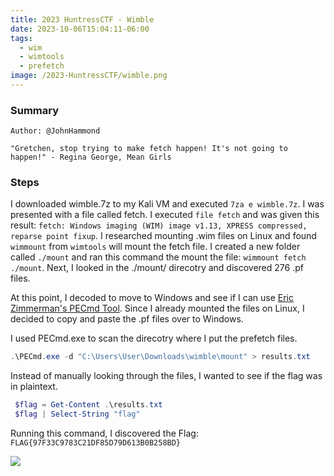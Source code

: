 ```yaml
---
title: 2023 HuntressCTF - Wimble
date: 2023-10-06T15:04:11-06:00
tags:
  - wim
  - wimtools
  - prefetch
image: /2023-HuntressCTF/wimble.png
---
```


### Summary
```
Author: @JohnHammond

"Gretchen, stop trying to make fetch happen! It's not going to happen!" - Regina George, Mean Girls

```

### Steps

I downloaded wimble.7z to my Kali VM and executed `7za e wimble.7z`.  I was presented with a file called fetch.  I executed `file fetch` and was given this result: ```fetch: Windows imaging (WIM) image v1.13, XPRESS compressed, reparse point fixup```.  I researched mounting .wim files on Linux and found `wimmount` from `wimtools` will mount the fetch file.  I created a new folder called `./mount` and ran this command the mount the file: `wimmount fetch ./mount`.  Next, I looked in the ./mount/ direcotry and discovered 276 .pf files.  

At this point, I decoded to move to Windows and see if I can use [Eric Zimmerman's PECmd Tool](https://f001.backblazeb2.com/file/EricZimmermanTools/PECmd.zip).  Since I already mounted the files on Linux, I decided to copy and paste the .pf files over to Windows. 

I used PECmd.exe to scan the direcotry where I put the prefetch files. 
```powershell
.\PECmd.exe -d "C:\Users\User\Downloads\wimble\mount" > results.txt
```

Instead of manually looking through the files, I wanted to see if the flag was in plaintext.  
```powershell
 $flag = Get-Content .\results.txt
 $flag | Select-String "flag"
 ```

 Running this command, I discovered the Flag: ```FLAG{97F33C9783C21DF85D79D613B0B258BD}```

![](/2023-HuntressCTF/wimble2.png)


